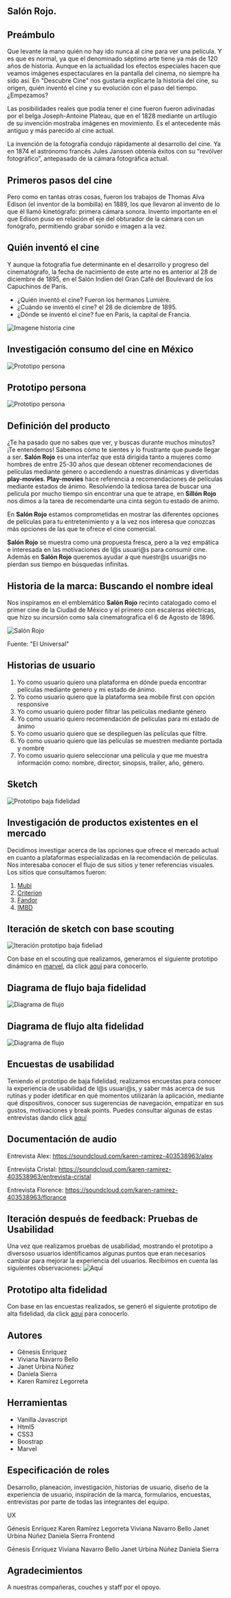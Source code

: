## Salón Rojo.

<!-- ## Índice

- [Preámbulo](#preámbulo)
- [Prototipo persona](#prototipo-persona)
- [Investigación consumo del cine en México](#investigación-consumo-del-cine-en-México)
- [Iteración prototipo persona](#iteración-prototipo-persona)
- [Definición del producto](#definición-del-producto)
- [Historias de usuario](#historias-de-usuario)
- [Investigación de productos existentes en el mercado (referencias)](#prototipo-de-baja-fidelidad)
- [Prototipo de baja fidelidad](#prototipo-de-baja-fidelidad) -->


<!-- --- -->

## Preámbulo

Que levante la mano quién no hay ido nunca al cine para ver una película. Y es que es normal, ya que el denominado séptimo arte tiene ya más de 120 años de historia. Aunque en la actualidad los efectos especiales hacen que veamos imágenes espectaculares en la pantalla del cinema, no siempre ha sido así. En "Descubre Cine" nos gustaría explicarte la historia del cine, su origen, quién inventó el cine y su evolución con el paso del tiempo. ¿Empezamos?

Las posibilidades reales que podía tener el cine fueron fueron adivinadas por el belga Joseph-Antoine Plateau, que en el 1828 mediante un artilugio de su invención mostraba imágenes en movimiento. Es el antecedente más antiguo y más parecido al cine actual.

La invención de la fotografía condujo rápidamente al desarrollo del cine. Ya en 1874 el astrónomo francés Jules Janssen obtenía éxitos con su “revólver fotográfico”, antepasado de la cámara fotográfica actual.

## Primeros pasos del cine
Pero como en tantas otras cosas, fueron los trabajos de Thomas Alva Edison (el inventor de la bombilla) en 1889, los que llevaron al invento de lo que él llamó kinetógrafo: primera cámara sonora. Invento importante en el que Edison puso en relación el eje del obturador de la cámara con un fonógrafo, permitiendo grabar sonido e imagen a la vez.

## Quién inventó el cine
Y aunque la fotografía fue determinante en el desarrollo y progreso del cinematógrafo, la fecha de nacimiento de este arte no es anterior al 28 de diciembre de 1895, en el Salón Indien del Gran Café del Boulevard de los Capuchinos de París.

- ¿Quién inventó el cine? Fueron los hermanos Lumière.
- ¿Cuándo se inventó el cine? el 28 de diciembre de 1895.
- ¿Dónde se inventó el cine? fue en París, la capital de Francia.

![Imagene historia cine](imagenesReadMe/la-mujer-pionera-de-cine.png)

## Investigación consumo del cine en México
![Prototipo persona](imagenesReadMe/estudio_consumo_cine_mx2.png)



## Prototipo persona
![Prototipo persona](imagenesReadMe/Proto-persona.png)

<!-- ## Iteración prototipo persona

Una vez que realizamos investagación, identificamos algunas puntos que eran necesarios cambiar en el prototipado de persona: -->

## Definición del producto


¿Te ha pasado que no sabes que ver, y buscas durante muchos minutos? ¡Te entendemos! Sabemos cómo te sientes y lo frustrante que puede llegar a ser.
**Salón Rojo** es una interfaz que está dirigida tanto a mujeres como hombres de entre 25-30 años que desean obtener recomendaciones de películas mediante género o accediendo a nuestras dinámicas y divertidas **play-movies**. **Play-movies** hace referencia a recomendaciones de películas mediante estados de ánimo.
Resolviendo la tediosa tarea de buscar una película por mucho tiempo sin encontrar una que te atrape, en **Sillón Rojo** nos dimos a la tarea de recomendarte una cinta según tu estado de animo.

En **Salón Rojo** estamos comprometidas en mostrar las diferentes opciones de películas para tu entretenimiento y a la vez nos interesa que conozcas más opciones de las que te ofrece el cine comercial.

**Salón Rojo** se muestra como una propuesta fresca, pero a la vez  empática e interesada en las motivaciones de l@s usuari@s para consumir cine. Además en **Salón Rojo** queremos ayudar a que nuestr@s usuari@s no pierdan sus tiempo en búsquedas infinitas.


## Historia de la marca: Buscando el nombre ideal
Nos inspiramos en el emblemático **Salón Rojo** recinto catalogado como el primer cine de la Ciudad de México y el primero con escaleras eléctricas, que hizo su incursión como sala cinematografica el 6 de Agosto de 1896.

![Salón Rojo](/imagenesReadMe/salonrojo.jpg)

Fuente: "El Universal"

## Historias de usuario

1. Yo como usuario quiero una plataforma en dónde pueda encontrar películas mediante genero y mi estado de ánimo.
2. Yo como usuario quiero que la plataforma sea mobile first con opción responsive
3. Yo como usuario quiero poder filtrar las películas mediante género
4. Yo como usuario quiero recomendación de películas para mi estado de ánimo
5. Yo como usuario quiero que se desplieguen las películas que filtre.
6. Yo como usuario quiero que las películas se muestren mediante portada y nombre
7. Yo como usuario quiero seleccionar una película y que me muestra información como: nombre, director, sinopsis, trailer, año, género.

## Sketch

![Prototipo baja fidelidad](imagenesReadMe/prototipos_baja.png)

## Investigación de productos existentes en el mercado

Decidimos investigar acerca de las opciones que ofrece el mercado actual en cuanto a plataformas especializadas en la recomendación de películas. Nos interesaba conocer el flujo de sus sitios y tener referencias visuales. Los sitios que consultamos fueron:

1. [Mubi](https://mubi.com/es)
2. [Criterion](https://www.criterion.com/)
3. [Fandor](https://www.fandor.com/movie-genres)
4. [IMBD](https://www.imdb.com/)

## Iteración de sketch con base scouting

![Iteración prototipo baja fideliad](imagenesReadMe/iteracion_bajaprototipo.png)

Con base en el scouting que realizamos, generamos el siguiente prototipo dinámico en [marvel](https://marvelapp.com/), da click [aquí](https://marvelapp.com/geba2ce/screen/53883376) para conocerlo.

## Diagrama de flujo baja fidelidad

![Diagrama de flujo](imagenesReadMe/flowmap_baja_fidelidad.png)

## Diagrama de flujo alta fidelidad

![Diagrama de flujo](imagenesReadMe/flowmap.png)

## Encuestas de usabilidad

Teniendo el prototipo de baja fidelidad, realizamos encuestas para conocer la experiencia de usabilidad de l@s usuari@s, y saber más acerca de sus rutinas y poder idetificar en qué momentos utilizarán la aplicación, mediante qué dispositivos, conocer sus sugerencias de navegación, empatizar en sus gustos, motivaciones y break points. Puedes consultar algunas de estas entrevistas dando click [aquí](https://docs.google.com/forms/d/1U0yQufW5jhdXMTxn9T12zjxu2_Tu5VgeDvagUwKnUt4/edit#responses)

## Documentación de audio
Entrevista Alex: https://soundcloud.com/karen-ramirez-403538963/alex

Entrevista Cristal: https://soundcloud.com/karen-ramirez-403538963/entrevista-cristal

Entrevista Florence: https://soundcloud.com/karen-ramirez-403538963/florance

## Iteración después de feedback: Pruebas de Usabilidad

Una vez que realizamos pruebas de usabilidad, mostrando el prototipo a diversoso usuarios identificamos algunas puntos que eran necesarios cambiar para mejorar la experiencia del usuarios. Recibimos en cuenta las siguientes observaciones:
![Aquí](imagenesReadMe/pizarron.jpg)


## Prototipo alta fidelidad

Con base en las encuestas realizados, se generó el siguiente prototipo de alta fidelidad, da click [aquí](https://goo.gl/forms/dGj5zvGCKtPhBBeX2) para conocerlo.

## Autores

- Génesis Enríquez
- Viviana Navarro Bello
- Janet Urbina Núñez
- Daniela Sierra
- Karen Ramírez Legorreta

## Herramientas

- Vanilla Javascript
- Html5
- CSS3
- Boostrap
- Marvel

## Especificación de roles

Desarrollo, planeación, investigación, historias de usuario, diseño de la experiencia de usuario, inspiración de la marca, formularios, encuestas, entrevistas por parte de todas las integrantes del equipo.

UX

Génesis Enríquez
Karen Ramírez Legorreta
Viviana Navarro Bello
Janet Urbina Núñez
Daniela Sierra
Frontend

Génesis Enríquez
Viviana Navarro Bello
Janet Urbina Núñez
Daniela Sierra

## Agradecimientos

A nuestras compañeras, couches y staff por el opoyo.
